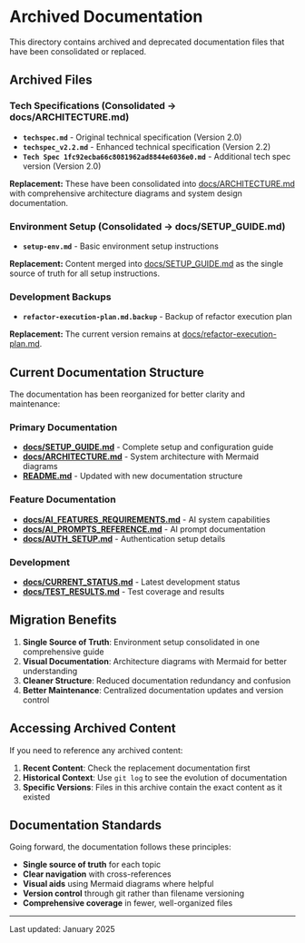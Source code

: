 # Archived Documentation

This directory contains archived and deprecated documentation files that have been consolidated or replaced.

## Archived Files

### Tech Specifications (Consolidated → docs/ARCHITECTURE.md)

- **`techspec.md`** - Original technical specification (Version 2.0)
- **`techspec_v2.2.md`** - Enhanced technical specification (Version 2.2)
- **`Tech Spec 1fc92ecba66c8081962ad8844e6036e0.md`** - Additional tech spec version (Version 2.0)

**Replacement:** These have been consolidated into [docs/ARCHITECTURE.md](../docs/ARCHITECTURE.md) with comprehensive architecture diagrams and system design documentation.

### Environment Setup (Consolidated → docs/SETUP_GUIDE.md)

- **`setup-env.md`** - Basic environment setup instructions

**Replacement:** Content merged into [docs/SETUP_GUIDE.md](../docs/SETUP_GUIDE.md) as the single source of truth for all setup instructions.

### Development Backups

- **`refactor-execution-plan.md.backup`** - Backup of refactor execution plan

**Replacement:** The current version remains at [docs/refactor-execution-plan.md](../docs/refactor-execution-plan.md).

## Current Documentation Structure

The documentation has been reorganized for better clarity and maintenance:

### Primary Documentation

- **[docs/SETUP_GUIDE.md](../docs/SETUP_GUIDE.md)** - Complete setup and configuration guide
- **[docs/ARCHITECTURE.md](../docs/ARCHITECTURE.md)** - System architecture with Mermaid diagrams
- **[README.md](../../README.md)** - Updated with new documentation structure

### Feature Documentation

- **[docs/AI_FEATURES_REQUIREMENTS.md](../docs/AI_FEATURES_REQUIREMENTS.md)** - AI system capabilities
- **[docs/AI_PROMPTS_REFERENCE.md](../docs/AI_PROMPTS_REFERENCE.md)** - AI prompt documentation
- **[docs/AUTH_SETUP.md](../docs/AUTH_SETUP.md)** - Authentication setup details

### Development

- **[docs/CURRENT_STATUS.md](../docs/CURRENT_STATUS.md)** - Latest development status
- **[docs/TEST_RESULTS.md](../docs/TEST_RESULTS.md)** - Test coverage and results

## Migration Benefits

1. **Single Source of Truth**: Environment setup consolidated in one comprehensive guide
2. **Visual Documentation**: Architecture diagrams with Mermaid for better understanding
3. **Cleaner Structure**: Reduced documentation redundancy and confusion
4. **Better Maintenance**: Centralized documentation updates and version control

## Accessing Archived Content

If you need to reference any archived content:

1. **Recent Content**: Check the replacement documentation first
2. **Historical Context**: Use `git log` to see the evolution of documentation
3. **Specific Versions**: Files in this archive contain the exact content as it existed

## Documentation Standards

Going forward, the documentation follows these principles:

- **Single source of truth** for each topic
- **Clear navigation** with cross-references
- **Visual aids** using Mermaid diagrams where helpful
- **Version control** through git rather than filename versioning
- **Comprehensive coverage** in fewer, well-organized files

---

Last updated: January 2025
